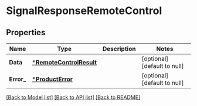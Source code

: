 # SignalResponseRemoteControl

## Properties
Name | Type | Description | Notes
------------ | ------------- | ------------- | -------------
**Data** | [***RemoteControlResult**](RemoteControlResult.md) |  | [optional] [default to null]
**Error_** | [***ProductError**](ProductError.md) |  | [optional] [default to null]

[[Back to Model list]](../README.md#documentation-for-models) [[Back to API list]](../README.md#documentation-for-api-endpoints) [[Back to README]](../README.md)

